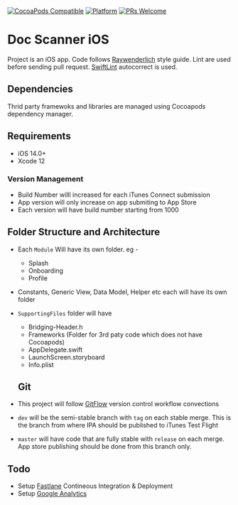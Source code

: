 [![CocoaPods Compatible](https://img.shields.io/cocoapods/v/EZSwiftExtensions.svg)](https://img.shields.io/cocoapods/v/LFAlertController.svg)
[![Platform](https://img.shields.io/cocoapods/p/LFAlertController.svg?style=flat)](http://cocoapods.org/pods/LFAlertController)
[![PRs Welcome](https://img.shields.io/badge/PRs-welcome-brightgreen.svg?style=flat-square)](http://makeapullrequest.com)

# Doc Scanner iOS
Project is an iOS app. Code follows [Raywenderlich][RW] style guide. Lint are used before sending pull request. [SwiftLint][SL] autocorrect is used.

## Dependencies

Thrid party framewoks and libraries are managed using Cocoapods dependency manager.

## Requirements

- iOS 14.0+
- Xcode 12

### Version Management

* Build Number willl increased for each iTunes Connect submission
* App version will only increase on app submiting to App Store
* Each version will have build number starting from 1000

## Folder Structure and Architecture

- Each `Module` Will have its own folder. eg - 
	- Splash
	- Onboarding
	- Profile
- Constants, Generic View, Data Model, Helper etc each will have its own folder
- `SupportingFiles` folder will have
	- Bridging-Header.h
	- Frameworks (Folder for 3rd paty code which does not have Cocoapods) 
	- AppDelegate.swift
	- LaunchScreen.storyboard
	- Info.plist
  
  ## Git
- This project will follow [GitFlow][GF] version control workflow convections 
- `dev` will be the semi-stable branch with `tag` on each stable merge. This is the branch from where IPA should be published to iTunes Test Flight
- `master` will have code that are fully stable with `release` on each merge. App store publishing should be done from this branch only.

[RW]: https://github.com/raywenderlich/swift-style-guide
[SL]: https://github.com/realm/SwiftLint
[GF]: https://www.atlassian.com/git/tutorials/comparing-workflows
[FL]: https://fastlane.tools
[GAN]: https://analytics.google.com/

## Todo
- Setup [Fastlane][FL] Contineous Integration & Deployment
- Setup [Google Analytics][GAN]

